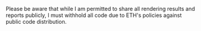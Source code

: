 Please be aware that while I am permitted to share all rendering results and reports publicly, I must withhold all code due to ETH's policies against public code distribution.
